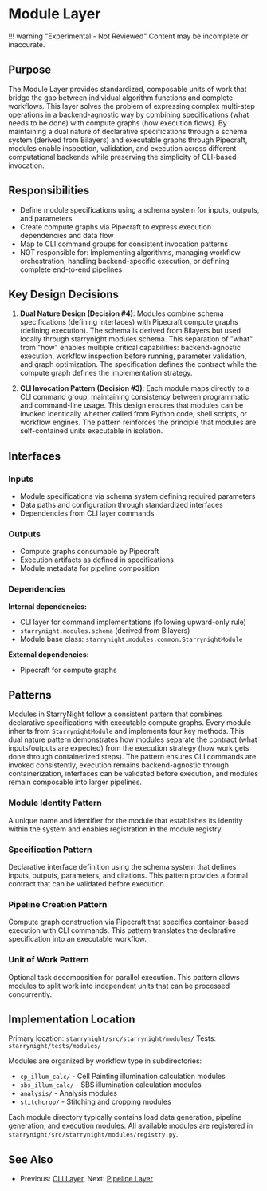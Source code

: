 # Module Layer

!!! warning "Experimental - Not Reviewed"
    Content may be incomplete or inaccurate.

## Purpose

The Module Layer provides standardized, composable units of work that bridge the gap between individual algorithm functions and complete workflows. This layer solves the problem of expressing complex multi-step operations in a backend-agnostic way by combining specifications (what needs to be done) with compute graphs (how execution flows). By maintaining a dual nature of declarative specifications through a schema system (derived from Bilayers) and executable graphs through Pipecraft, modules enable inspection, validation, and execution across different computational backends while preserving the simplicity of CLI-based invocation.

## Responsibilities

- Define module specifications using a schema system for inputs, outputs, and parameters
- Create compute graphs via Pipecraft to express execution dependencies and data flow
- Map to CLI command groups for consistent invocation patterns
- NOT responsible for: Implementing algorithms, managing workflow orchestration, handling backend-specific execution, or defining complete end-to-end pipelines

## Key Design Decisions

1.  **Dual Nature Design (Decision #4)**: Modules combine schema specifications (defining interfaces) with Pipecraft compute graphs (defining execution). The schema is derived from Bilayers but used locally through starrynight.modules.schema. This separation of "what" from "how" enables multiple critical capabilities: backend-agnostic execution, workflow inspection before running, parameter validation, and graph optimization. The specification defines the contract while the compute graph defines the implementation strategy.

2.  **CLI Invocation Pattern (Decision #3)**: Each module maps directly to a CLI command group, maintaining consistency between programmatic and command-line usage. This design ensures that modules can be invoked identically whether called from Python code, shell scripts, or workflow engines. The pattern reinforces the principle that modules are self-contained units executable in isolation.

## Interfaces

### Inputs

- Module specifications via schema system defining required parameters
- Data paths and configuration through standardized interfaces
- Dependencies from CLI layer commands

### Outputs

- Compute graphs consumable by Pipecraft
- Execution artifacts as defined in specifications
- Module metadata for pipeline composition

### Dependencies

**Internal dependencies:**

- CLI layer for command implementations (following upward-only rule)
- `starrynight.modules.schema` (derived from Bilayers)
- Module base class: `starrynight.modules.common.StarrynightModule`

**External dependencies:**

- Pipecraft for compute graphs

## Patterns

Modules in StarryNight follow a consistent pattern that combines declarative specifications with executable compute graphs. Every module inherits from `StarrynightModule` and implements four key methods. This dual nature pattern demonstrates how modules separate the contract (what inputs/outputs are expected) from the execution strategy (how work gets done through containerized steps). The pattern ensures CLI commands are invoked consistently, execution remains backend-agnostic through containerization, interfaces can be validated before execution, and modules remain composable into larger pipelines.

### Module Identity Pattern

A unique name and identifier for the module that establishes its identity within the system and enables registration in the module registry.

### Specification Pattern

Declarative interface definition using the schema system that defines inputs, outputs, parameters, and citations. This pattern provides a formal contract that can be validated before execution.

### Pipeline Creation Pattern

Compute graph construction via Pipecraft that specifies container-based execution with CLI commands. This pattern translates the declarative specification into an executable workflow.

### Unit of Work Pattern

Optional task decomposition for parallel execution. This pattern allows modules to split work into independent units that can be processed concurrently.

## Implementation Location

Primary location: `starrynight/src/starrynight/modules/`
Tests: `starrynight/tests/modules/`

Modules are organized by workflow type in subdirectories:

- `cp_illum_calc/` - Cell Painting illumination calculation modules
- `sbs_illum_calc/` - SBS illumination calculation modules
- `analysis/` - Analysis modules
- `stitchcrop/` - Stitching and cropping modules

Each module directory typically contains load data generation, pipeline generation, and execution modules. All available modules are registered in `starrynight/src/starrynight/modules/registry.py`.

## See Also

- Previous: [CLI Layer](02-cli.md), Next: [Pipeline Layer](04-pipeline.md)
